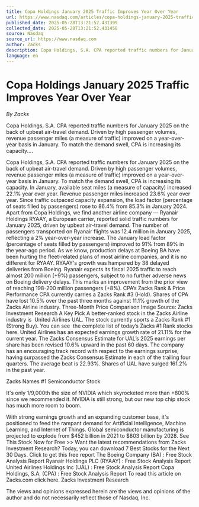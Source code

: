 ```yaml
---
title: Copa Holdings January 2025 Traffic Improves Year Over Year
url: https://www.nasdaq.com/articles/copa-holdings-january-2025-traffic-improves-year-over-year
published_date: 2025-05-28T13:21:52.431399
collected_date: 2025-05-28T13:21:52.431458
source: Nasdaq
source_url: https://www.nasdaq.com
author: Zacks
description: Copa Holdings, S.A. CPA reported traffic numbers for January 2025 on the back of upbeat air-travel demand. Driven by high passenger volumes, revenue passenger miles (a measure of traffic) improved on a year-over-year basis in January. To match the demand swell, CPA is increasing its capacity....
language: en
---
```


# Copa Holdings January 2025 Traffic Improves Year Over Year

*By Zacks*

Copa Holdings, S.A. CPA reported traffic numbers for January 2025 on the back of upbeat air-travel demand. Driven by high passenger volumes, revenue passenger miles (a measure of traffic) improved on a year-over-year basis in January. To match the demand swell, CPA is increasing its capacity....

Copa Holdings, S.A. CPA reported traffic numbers for January 2025 on the back of upbeat air-travel demand. Driven by high passenger volumes, revenue passenger miles (a measure of traffic) improved on a year-over-year basis in January. To match the demand swell, CPA is increasing its capacity. In January, available seat miles (a measure of capacity) increased 22.1% year over year. Revenue passenger miles increased 23.6% year over year. Since traffic outpaced capacity expansion, the load factor (percentage of seats filled by passengers) rose to 86.4% from 85.3% in January 2024. 
 Apart from Copa Holdings, we find another airline company — Ryanair Holdings RYAAY, a European carrier, reported solid traffic numbers for January 2025, driven by upbeat air-travel demand. The number of passengers transported on Ryanair flights was 12.4 million in January 2025, reflecting a 2% year-over-year increase. The January load factor (percentage of seats filled by passengers) improved to 91% from 89% in the year-ago period. As we know, production delays at Boeing BA have been hurting the fleet-related plans of most airline companies, and it is no different for RYAAY. RYAAY's growth was hampered by 38 delayed deliveries from Boeing. Ryanair expects its fiscal 2025 traffic to reach almost 200 million (+9%) passengers, subject to no further adverse news on Boeing delivery delays. This marks an improvement from the prior view of reaching 198-200 million passengers (+8%). CPA’s Zacks Rank &amp; Price Performance CPA currently carries a Zacks Rank #3 (Hold). 
 Shares of CPA have lost 10.5% over the past three months against 11.1% growth of the Zacks Airline industry. Three-Month Price Comparison Image Source: Zacks Investment Research A Key Pick A better-ranked stock in the Zacks Airline industry is  United Airlines UAL. The stock currently sports a Zacks Rank #1 (Strong Buy). You can see  the complete list of today’s Zacks #1 Rank stocks here. United Airlines has an expected earnings growth rate of 21.11% for the current year. The Zacks Consensus Estimate for UAL’s 2025 earnings per share has been revised 10.6% upward in the past 60 days. The company has an encouraging track record with respect to the earnings surprise, having surpassed the Zacks Consensus Estimate in each of the trailing four quarters. The average beat is 22.93%. Shares of UAL have surged 161.2% in the past year. 
 
 Zacks Names #1 Semiconductor Stock 
 
 It's only 1/9,000th the size of NVIDIA which skyrocketed more than +800% since we recommended it. NVIDIA is still strong, but our new top chip stock has much more room to boom. 
 
 With strong earnings growth and an expanding customer base, it's positioned to feed the rampant demand for Artificial Intelligence, Machine Learning, and Internet of Things. Global semiconductor manufacturing is projected to explode from $452 billion in 2021 to $803 billion by 2028. See This Stock Now for Free &gt;&gt; Want the latest recommendations from Zacks Investment Research? Today, you can download 7 Best Stocks for the Next 30 Days. Click to get this free report The Boeing Company (BA) : Free Stock Analysis Report Ryanair Holdings PLC (RYAAY) : Free Stock Analysis Report United Airlines Holdings Inc (UAL) : Free Stock Analysis Report Copa Holdings, S.A. (CPA) : Free Stock Analysis Report To read this article on Zacks.com click here. Zacks Investment Research

The views and opinions expressed herein are the views and opinions of the author and do not necessarily reflect those of Nasdaq, Inc.